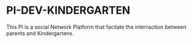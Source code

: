 # PI-DEV-KINDERGARTEN
This PI is a social Network Platform that facilate the interraction between parents and Kindergartens.
